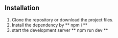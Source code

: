 ## Installation
1. Clone the repository or download the project files.
2. Install the dependency by ** npm i **
3. start the development server  ** npm run dev **